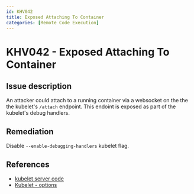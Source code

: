 ```yaml
---
id: KHV042
title: Exposed Attaching To Container
categories: [Remote Code Execution]
---
```


# KHV042 - Exposed Attaching To Container

## Issue description

An attacker could attach to a running container via a websocket on the the the kubelet's `/attach` endpoint. This endoint is exposed as part of the kubelet's debug handlers.

## Remediation

Disable `--enable-debugging-handlers` kubelet flag.

## References

- [kubelet server code](https://github.com/kubernetes/kubernetes/blob/4a6935b31fcc4d1498c977d90387e02b6b93288f/pkg/kubelet/server/server.go)
- [Kubelet - options](https://kubernetes.io/docs/reference/command-line-tools-reference/kubelet/#options)